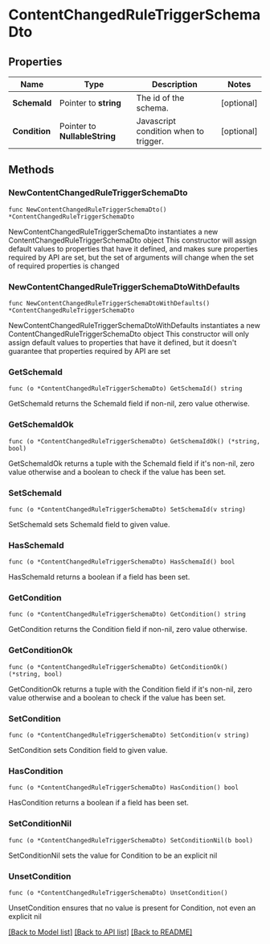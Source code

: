 # ContentChangedRuleTriggerSchemaDto

## Properties

Name | Type | Description | Notes
------------ | ------------- | ------------- | -------------
**SchemaId** | Pointer to **string** | The id of the schema. | [optional] 
**Condition** | Pointer to **NullableString** | Javascript condition when to trigger. | [optional] 

## Methods

### NewContentChangedRuleTriggerSchemaDto

`func NewContentChangedRuleTriggerSchemaDto() *ContentChangedRuleTriggerSchemaDto`

NewContentChangedRuleTriggerSchemaDto instantiates a new ContentChangedRuleTriggerSchemaDto object
This constructor will assign default values to properties that have it defined,
and makes sure properties required by API are set, but the set of arguments
will change when the set of required properties is changed

### NewContentChangedRuleTriggerSchemaDtoWithDefaults

`func NewContentChangedRuleTriggerSchemaDtoWithDefaults() *ContentChangedRuleTriggerSchemaDto`

NewContentChangedRuleTriggerSchemaDtoWithDefaults instantiates a new ContentChangedRuleTriggerSchemaDto object
This constructor will only assign default values to properties that have it defined,
but it doesn't guarantee that properties required by API are set

### GetSchemaId

`func (o *ContentChangedRuleTriggerSchemaDto) GetSchemaId() string`

GetSchemaId returns the SchemaId field if non-nil, zero value otherwise.

### GetSchemaIdOk

`func (o *ContentChangedRuleTriggerSchemaDto) GetSchemaIdOk() (*string, bool)`

GetSchemaIdOk returns a tuple with the SchemaId field if it's non-nil, zero value otherwise
and a boolean to check if the value has been set.

### SetSchemaId

`func (o *ContentChangedRuleTriggerSchemaDto) SetSchemaId(v string)`

SetSchemaId sets SchemaId field to given value.

### HasSchemaId

`func (o *ContentChangedRuleTriggerSchemaDto) HasSchemaId() bool`

HasSchemaId returns a boolean if a field has been set.

### GetCondition

`func (o *ContentChangedRuleTriggerSchemaDto) GetCondition() string`

GetCondition returns the Condition field if non-nil, zero value otherwise.

### GetConditionOk

`func (o *ContentChangedRuleTriggerSchemaDto) GetConditionOk() (*string, bool)`

GetConditionOk returns a tuple with the Condition field if it's non-nil, zero value otherwise
and a boolean to check if the value has been set.

### SetCondition

`func (o *ContentChangedRuleTriggerSchemaDto) SetCondition(v string)`

SetCondition sets Condition field to given value.

### HasCondition

`func (o *ContentChangedRuleTriggerSchemaDto) HasCondition() bool`

HasCondition returns a boolean if a field has been set.

### SetConditionNil

`func (o *ContentChangedRuleTriggerSchemaDto) SetConditionNil(b bool)`

 SetConditionNil sets the value for Condition to be an explicit nil

### UnsetCondition
`func (o *ContentChangedRuleTriggerSchemaDto) UnsetCondition()`

UnsetCondition ensures that no value is present for Condition, not even an explicit nil

[[Back to Model list]](../README.md#documentation-for-models) [[Back to API list]](../README.md#documentation-for-api-endpoints) [[Back to README]](../README.md)


